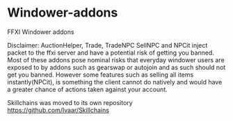 # Windower-addons
FFXI Windower addons

Disclaimer: AuctionHelper, Trade, TradeNPC SellNPC and NPCit inject packet to the ffxi server and have a potential risk of getting you banned. Most of these addons pose nominal risks that everyday windower users are exposed to by addons such as gearswap or autojoin and as such should not get you banned. However some features such as selling all items instantly(NPCit), is something the client cannot do natively and would have a greater chance of actions taken against your account.

Skillchains was moved to its own repository https://github.com/Ivaar/Skillchains

